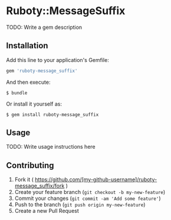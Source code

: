 # Ruboty::MessageSuffix

TODO: Write a gem description

## Installation

Add this line to your application's Gemfile:

```ruby
gem 'ruboty-message_suffix'
```

And then execute:

    $ bundle

Or install it yourself as:

    $ gem install ruboty-message_suffix

## Usage

TODO: Write usage instructions here

## Contributing

1. Fork it ( https://github.com/[my-github-username]/ruboty-message_suffix/fork )
2. Create your feature branch (`git checkout -b my-new-feature`)
3. Commit your changes (`git commit -am 'Add some feature'`)
4. Push to the branch (`git push origin my-new-feature`)
5. Create a new Pull Request
